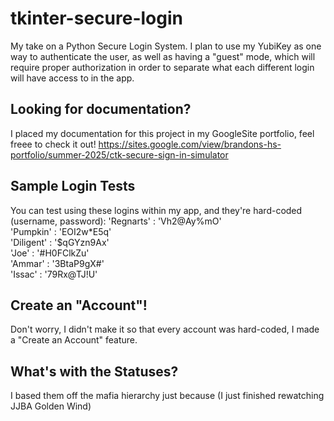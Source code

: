 # tkinter-secure-login
My take on a Python Secure Login System.  I plan to use my YubiKey as one way to authenticate the user, as well as having a "guest" mode, which will require proper authorization in order to separate what each different login will have access to in the app. 

## Looking for documentation?
I placed my documentation for this project in my GoogleSite portfolio, feel freee to check it out!
https://sites.google.com/view/brandons-hs-portfolio/summer-2025/ctk-secure-sign-in-simulator

## Sample Login Tests
You can test using these logins within my app, and they're hard-coded (username, password):
'Regnarts' : 'Vh2@Ay%mO' <br>
'Pumpkin' : 'EOI2w*E5q' <br>
'Diligent' : '$qGYzn9Ax' <br>
'Joe' : '#H0FClkZu' <br>
'Ammar' : '3BtaP9gX#' <br>
'Issac' : '79Rx@TJ!U' <br>

## Create an "Account"!
Don't worry, I didn't make it so that every account was hard-coded, I made a "Create an Account" feature.

## What's with the Statuses?
I based them off the mafia hierarchy just because (I just finished rewatching JJBA Golden Wind)
